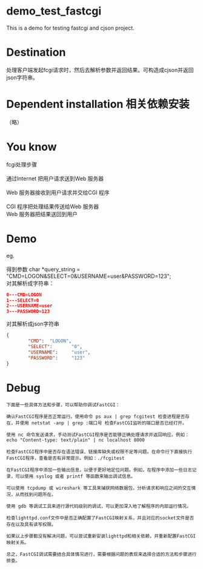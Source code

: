 # demo_test_fastcgi
This is a demo for testing fastcgi and cjson project. 
  
# Destination
处理客户端发起fcgi请求时，然后去解析参数并返回结果。可构造成cjson并返回json字符串。 
     
               
# Dependent installation 相关依赖安装           
（略）                                
                                        
# You know        
fcgi处理步骤<br>    
通过Internet 把用户请求送到Web 服务器<br>     
Web 服务器接收到用户请求并交给CGI 程序<br>       
CGI 程序把处理结果传送给Web 服务器<br>
Web 服务器把结果送回到用户<br> 
# Demo  
eg.<br>    
得到参数 char *query_string = "CMD=LOGON&SELECT=0&USERNAME=user&PASSWORD=123";<br>
对其解析成字符串：
```json  
0---CMD=LOGON 
1---SELECT=0
2---USERNAME=user
3---PASSWORD=123
```
     
对其解析成json字符串
```json
{
        "CMD":  "LOGON",
        "SELECT":       "0",
        "USERNAME":     "user",
        "PASSWORD":     "123"
}   
```
# Debug
```
下面是一些具体方法和步骤，可以帮助你调试FastCGI：

确认FastCGI程序是否正常运行。使用命令 ps aux | grep fcgitest 检查进程是否存在，并使用 netstat -anp | grep :端口号 检查FastCGI监听的端口是否已经打开。

使用 nc 命令发送请求，手动测试FastCGI程序是否能够正确处理请求并返回响应。例如：echo "Content-type: text/plain" | nc localhost 8000

检查FastCGI程序中是否存在语法错误、链接库缺失或权限不足等问题。在命令行下直接执行FastCGI程序，查看是否有异常提示。例如：./fcgitest

在FastCGI程序中添加一些输出信息，以便于更好地定位问题。例如，在程序中添加一些日志记录，可以使用 syslog 或者 printf 等函数来输出调试信息。

可以使用 tcpdump 或 wireshark 等工具来捕获网络数据包，分析请求和响应之间的交互情况，从而找到问题所在。

使用 gdb 等调试工具来进行源代码级别的调试，可以更加深入地了解程序的内部运行情况。

检查lighttpd.conf文件中是否正确配置了FastCGI映射关系，并且对应的socket文件是否存在以及具有读写权限。

如果以上步骤都没有解决问题，可以尝试重新安装lighttpd和相关依赖，并重新配置FastCGI映射关系。

总之，FastCGI调试需要结合具体情况进行，需要根据问题的表现来选择合适的方法和步骤进行排查。
```   

